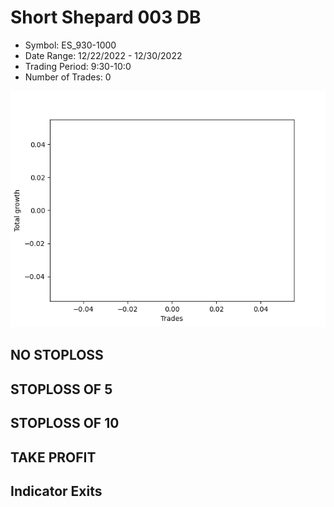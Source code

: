 # Short Shepard 003 DB 
- Symbol: ES_930-1000
- Date Range: 12/22/2022 - 12/30/2022
- Trading Period: 9:30-10:0
- Number of Trades: 0

![Plot](ShortShepard003DBES_930-1000.png)
## NO STOPLOSS














## STOPLOSS OF 5














## STOPLOSS OF 10














## TAKE PROFIT











## Indicator Exits



